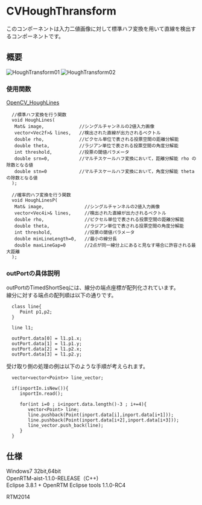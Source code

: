 CVHoughThransform
=================
このコンポーネントは入力二値画像に対して標準ハフ変換を用いて直線を検出するコンポーネントです。

概要
--------
![HoughTransform01](http://www.sic.shibaura-it.ac.jp/~ma13055/HoughTransform01)
![HoughTransform02](http://www.sic.shibaura-it.ac.jp/~ma13055/HoughTransform02)


### 使用関数 ###
[OpenCV_HoughLines](http://opencv.jp/opencv-2svn/cpp/imgproc_feature_detection.html?highlight "OpenCV_HoughLines,HoughLinesP")

      //標準ハフ変換を行う関数
      void HoughLines(
       Mat& image,             //シングルチャンネルの2値入力画像
       vector<Vec2f>& lines,   //検出された直線が出力されるベクトル
       double rho,             //ピクセル単位で表される投票空間の距離分解能
       double theta,           //ラジアン単位で表される投票空間の角度分解能
       int threshold,          //投票の閾値パラメータ
       double srn=0,           //マルチスケールハフ変換において，距離分解能 rho の除数となる値
       double stn=0            //マルチスケールハフ変換において，角度分解能 theta の除数となる値
      );

      //確率的ハフ変換を行う関数
      void HoughLinesP(
       Mat& image,               //シングルチャンネルの2値入力画像
       vector<Vec4i>& lines,     //検出された直線が出力されるベクトル
       double rho,               //ピクセル単位で表される投票空間の距離分解能
       double theta,             //ラジアン単位で表される投票空間の角度分解能
       int threshold,            //投票の閾値パラメータ
       double minLineLength=0,   //最小の線分長
       double maxLineGap=0       //2点が同一線分上にあると見なす場合に許容される最大距離
      );

### outPortの具体説明 ###
outPortのTimedShortSeqには、線分の端点座標が配列化されています。  
線分に対する端点の配列順は以下の通りです。

      class line{
         Point p1,p2;
      }
      
      line l1;

      outPort.data[0] = l1.p1.x;
      outPort.data[1] = l1.p1.y;
      outPort.data[2] = l1.p2.x;
      outPort.data[3] = l1.p2.y;

受け取り側の処理の例は以下のような手順が考えられます。

      vector<vector<Point>> line_vector;
      
      if(inportIn.isNew()){
         inportIn.read();
         
         for(int i=0 ; i<inport.data.length()-3 ; i+=4){
            vector<Point> line;
            line.pushback(Point(inport.data[i],inport.data[i+1]));
            line.pushback(Point(inport.data[i+2],inport.data[i+3]));
            line_vector.push_back(line);
         }
      }
      

仕様
--------
Windows7 32bit,64bit  
OpenRTM-aist-1.1.0-RELEASE（C++)  
Eclipse 3.8.1 + OpenRTM Eclipse tools 1.1.0-RC4  


RTM2014
